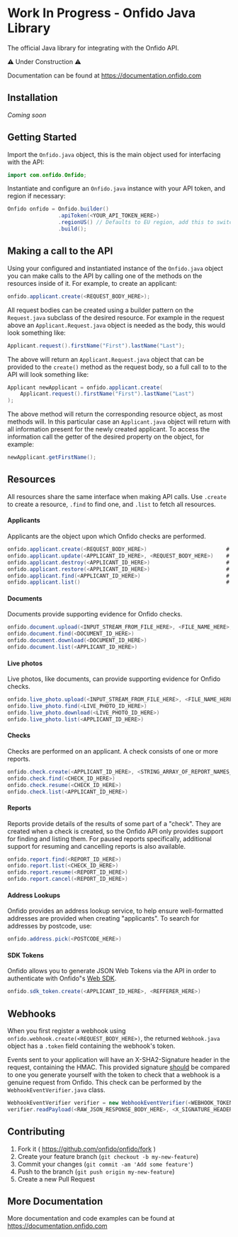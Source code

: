 # Work In Progress - Onfido Java Library

The official Java library for integrating with the Onfido API.

:warning: Under Construction :warning:

Documentation can be found at <https://documentation.onfido.com>

## Installation

_Coming soon_

## Getting Started

Import the `Onfido.java` object, this is the main object used for interfacing with the API:

```java
import com.onfido.Onfido;
```

Instantiate and configure an `Onfido.java` instance with your API token, and region if necessary:

```java
Onfido onfido = Onfido.builder()
                .apiToken(<YOUR_API_TOKEN_HERE>)
                .regionUS() // Defaults to EU region, add this to switch to US
                .build();
```

## Making a call to the API

Using your configured and instantiated instance of the `Onfido.java` object you can make calls to the API by calling one of the methods on the resources inside of it. For example, to create an applicant:

```java
onfido.applicant.create(<REQUEST_BODY_HERE>);
```

All request bodies can be created using a builder pattern on the `Request.java` subclass of the desired resource. For example in the request above an `Applicant.Request.java` object is needed as the body, this would look something like:

```java
Applicant.request().firstName("First").lastName("Last");
```

The above will return an `Applicant.Request.java` object that can be provided to the `create()` method as the request body, so a full call to to the API will look something like:

```java
Applicant newApplicant = onfido.applicant.create(
    Applicant.request().firstName("First").lastName("Last")
);
```

The above method will return the corresponding resource object, as most methods will. In this particular case an `Applicant.java` object will return with all information present for the newly created applicant. To access the information call the getter of the desired property on the object, for example:

```java
newApplicant.getFirstName();
```

## Resources

All resources share the same interface when making API calls. Use `.create` to create a resource, `.find` to find one, and `.list` to fetch all resources.

#### Applicants

Applicants are the object upon which Onfido checks are performed.

```java
onfido.applicant.create(<REQUEST_BODY_HERE>)                         # => Creates an applicant
onfido.applicant.update(<APPLICANT_ID_HERE>, <REQUEST_BODY_HERE>)    # => Updates an applicant
onfido.applicant.destroy(<APPLICANT_ID_HERE>)                        # => Schedule an applicant for deletion
onfido.applicant.restore(<APPLICANT_ID_HERE>)                        # => Restore an applicant scheduled for deletion
onfido.applicant.find(<APPLICANT_ID_HERE>)                           # => Finds a single applicant
onfido.applicant.list()                                              # => Returns all applicants
```

#### Documents

Documents provide supporting evidence for Onfido checks.

```java
onfido.document.upload(<INPUT_STREAM_FROM_FILE_HERE>, <FILE_NAME_HERE>, <REQUEST_BODY_HERE>) # => Creates a document
onfido.document.find(<DOCUMENT_ID_HERE>)                                                     # => Finds a document
onfido.document.download(<DOCUMENT_ID_HERE>)                                                 # => Downloads a document as a binary data
onfido.document.list(<APPLICANT_ID_HERE>)                                                    # => Returns all applicant's documents
```

#### Live photos

Live photos, like documents, can provide supporting evidence for Onfido checks.

```java
onfido.live_photo.upload(<INPUT_STREAM_FROM_FILE_HERE>, <FILE_NAME_HERE>, <REQUEST_BODY_HERE>) # => Creates a live photo
onfido.live_photo.find(<LIVE_PHOTO_ID_HERE>)                                                   # => Finds a live photo
onfido.live_photo.download(<LIVE_PHOTO_ID_HERE>)                                               # => Downloads a live photo as binary data
onfido.live_photo.list(<APPLICANT_ID_HERE>)                                                    # => Returns all applicant's live photos
```

#### Checks

Checks are performed on an applicant. A check consists of one or more reports.

```java
onfido.check.create(<APPLICANT_ID_HERE>, <STRING_ARRAY_OF_REPORT_NAMES_HERE>) 
onfido.check.find(<CHECK_ID_HERE>)
onfido.check.resume(<CHECK_ID_HERE>)
onfido.check.list(<APPLICANT_ID_HERE>)
```

#### Reports

Reports provide details of the results of some part of a "check". They are
created when a check is created, so the Onfido API only provides support for
finding and listing them. For paused reports specifically, additional support for resuming and
 cancelling reports is also available.

```java
onfido.report.find(<REPORT_ID_HERE>)
onfido.report.list(<CHECK_ID_HERE>)
onfido.report.resume(<REPORT_ID_HERE>)
onfido.report.cancel(<REPORT_ID_HERE>)
```

#### Address Lookups

Onfido provides an address lookup service, to help ensure well-formatted
addresses are provided when creating "applicants". To search for addresses
by postcode, use:

```java
onfido.address.pick(<POSTCODE_HERE>)
```

#### SDK Tokens

Onfido allows you to generate JSON Web Tokens via the API in order to authenticate
with Onfido"s [Web SDK](https://github.com/onfido/onfido-sdk-ui).

```java
onfido.sdk_token.create(<APPLICANT_ID_HERE>, <REFFERER_HERE>)
```

## Webhooks

When you first register a webhook using `onfido.webhook.create(<REQUEST_BODY_HERE>)`, the returned `Webhook.java` object has a `.token` field containing the webhook's token.

Events sent to your application will have an X-SHA2-Signature header in the request, containing the HMAC. This provided signature [should](https://onfido.com/documentation#webhook-security) be compared to one you generate yourself with the token to check that a webhook is a genuine request from Onfido. This check can be performed by the `WebhookEventVerifier.java` class.

```java
WebhookEventVerifier verifier = new WebhookEventVerifier(<WEBHOOK_TOKEN_HERE>);
verifier.readPayload(<RAW_JSON_RESPONSE_BODY_HERE>, <X_SIGNATURE_HEADER_HERE>)
```

## Contributing

1. Fork it ( https://github.com/onfido/onfido/fork )
2. Create your feature branch (`git checkout -b my-new-feature`)
3. Commit your changes (`git commit -am 'Add some feature'`)
4. Push to the branch (`git push origin my-new-feature`)
5. Create a new Pull Request


## More Documentation

More documentation and code examples can be found at <https://documentation.onfido.com>

